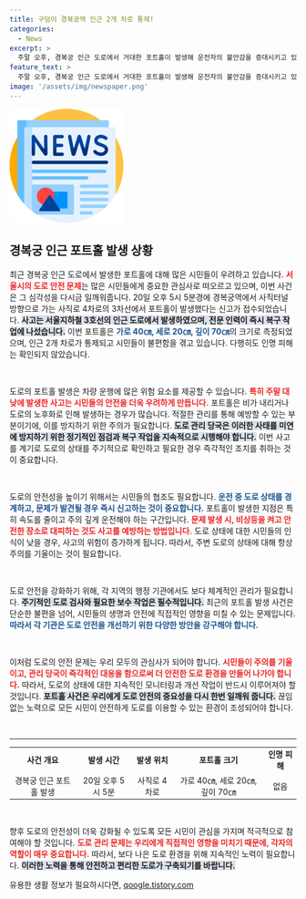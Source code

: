 ```yaml
---
title: 구덩이 경복궁역 인근 2개 차로 통제!
categories:
  - News
excerpt: >
  주말 오후, 경복궁 인근 도로에서 거대한 포트홀이 발생해 운전자의 불안감을 증대시키고 있습니다! 70㎝ 깊이의 포트홀로 인해 2개 차로가 통제된 상황, 과연 복구 작업은 어떻게 진행될까요? 클릭해서 자세히 알아보세요!
feature_text: >
  주말 오후, 경복궁 인근 도로에서 거대한 포트홀이 발생해 운전자의 불안감을 증대시키고 있습니다! 70㎝ 깊이의 포트홀로 인해 2개 차로가 통제된 상황, 과연 복구 작업은 어떻게 진행될까요? 클릭해서 자세히 알아보세요!
image: '/assets/img/newspaper.png'
---
```


<p><img src="/assets/img/newspaper.png" alt="kimp 속보" /></p>

<h2 data-ke-size="size26">경복궁 인근 포트홀 발생 상황</h2>

<p data-ke-size="size16">최근 경복궁 인근 도로에서 발생한 포트홀에 대해 많은 시민들이 우려하고 있습니다. <b><span style="color: #ee2323;">서울시의 도로 안전 문제</span></b>는 많은 시민들에게 중요한 관심사로 떠오르고 있으며, 이번 사건은 그 심각성을 다시금 일깨워줍니다. 20일 오후 5시 5분경에 경복궁역에서 사직터널 방향으로 가는 사직로 4차로의 3차선에서 포트홀이 발생했다는 신고가 접수되었습니다. <b><span style="background-color: #21538527;">사고는 서울지하철 3호선의 인근 도로에서 발생하였으며, 전문 인력이 즉시 복구 작업에 나섰습니다.</span></b> 이번 포트홀은 <b><span style="color: #1a5490;">가로 40㎝, 세로 20㎝, 깊이 70㎝</span></b>의 크기로 측정되었으며, 인근 2개 차로가 통제되고 시민들이 불편함을 겪고 있습니다. 다행히도 인명 피해는 확인되지 않았습니다. </p>

<p data-ke-size="size16">&nbsp;</p>

<p>도로의 포트홀 발생은 차량 운행에 많은 위험 요소를 제공할 수 있습니다. <b><span style="color: #ee2323;">특히 주말 대낮에 발생한 사고는 시민들의 안전을 더욱 우려하게 만듭니다.</span></b> 포트홀은 비가 내리거나 도로의 노후화로 인해 발생하는 경우가 많습니다. 적절한 관리를 통해 예방할 수 있는 부분이기에, 이를 방지하기 위한 주의가 필요합니다. <b><span style="background-color: #21538527;">도로 관리 당국은 이러한 사태를 미연에 방지하기 위한 정기적인 점검과 복구 작업을 지속적으로 시행해야 합니다.</span></b> 이번 사고를 계기로 도로의 상태를 주기적으로 확인하고 필요한 경우 즉각적인 조치를 취하는 것이 중요합니다.</p></p>

<p data-ke-size="size16">&nbsp;</p>

<p>도로의 안전성을 높이기 위해서는 시민들의 협조도 필요합니다. <b><span style="color: #1a5490;">운전 중 도로 상태를 경계하고, 문제가 발견될 경우 즉시 신고하는 것이 중요합니다.</span></b> 포트홀이 발생한 지점은 특히 속도를 줄이고 주의 깊게 운전해야 하는 구간입니다. <b><span style="color: #ee2323;">문제 발생 시, 비상등을 켜고 안전한 장소로 대피하는 것도 사고를 예방하는 방법입니다.</span></b> 도로 상태에 대한 시민들의 인식이 낮을 경우, 사고의 위험이 증가하게 됩니다. 따라서, 주변 도로의 상태에 대해 항상 주의를 기울이는 것이 필요합니다.</p></p>

<p data-ke-size="size16">&nbsp;</p>

<p>도로 안전을 강화하기 위해, 각 지역의 행정 기관에서도 보다 체계적인 관리가 필요합니다. <b><span style="background-color: #21538527;">주기적인 도로 검사와 필요한 보수 작업은 필수적입니다.</span></b> 최근의 포트홀 발생 사건은 단순한 불편을 넘어, 시민들의 생명과 안전에 직접적인 영향을 미칠 수 있는 문제입니다. <b><span style="color: #1a5490;">따라서 각 기관은 도로 안전을 개선하기 위한 다양한 방안을 강구해야 합니다.</span></b> </p></p>

<p data-ke-size="size16">&nbsp;</p>

<p>이처럼 도로의 안전 문제는 우리 모두의 관심사가 되어야 합니다. <b><span style="color: #ee2323;">시민들이 주의를 기울이고, 관리 당국이 즉각적인 대응을 함으로써 더 안전한 도로 환경을 만들어 나가야 합니다.</span></b> 따라서, 도로의 상태에 대한 지속적인 모니터링과 개선 작업이 반드시 이루어져야 할 것입니다. <b><span style="background-color: #21538527;">포트홀 사건은 우리에게 도로 안전의 중요성을 다시 한번 일깨워 줍니다.</span></b> 끊임없는 노력으로 모든 시민이 안전하게 도로를 이용할 수 있는 환경이 조성되어야 합니다.</p></p>

<p data-ke-size="size16">&nbsp;</p>

<hr>

<table style="width: 100%; border-collapse: collapse;">
    <tr style="height: 17px;">
        <td style="text-align: center; height: 17px;"><b>사건 개요</b></td>
        <td style="text-align: center; height: 17px;"><b>발생 시간</b></td>
        <td style="text-align: center; height: 17px;"><b>발생 위치</b></td>
        <td style="text-align: center; height: 17px;"><b>포트홀 크기</b></td>
        <td style="text-align: center; height: 17px;"><b>인명 피해</b></td>
    </tr>
    <tr style="height: 17px;">
        <td style="text-align: center; height: 17px;">경복궁 인근 포트홀 발생</td>
        <td style="text-align: center; height: 17px;">20일 오후 5시 5분</td>
        <td style="text-align: center; height: 17px;">사직로 4차로</td>
        <td style="text-align: center; height: 17px;">가로 40㎝, 세로 20㎝, 깊이 70㎝</td>
        <td style="text-align: center; height: 17px;">없음</td>
    </tr>
</table>

<p data-ke-size="size16">&nbsp;</p> 

<p>향후 도로의 안전성이 더욱 강화될 수 있도록 모든 시민이 관심을 가지며 적극적으로 참여해야 할 것입니다. <b><span style="color: #ee2323;">도로 관리 문제는 우리에게 직접적인 영향을 미치기 때문에, 각자의 역할이 매우 중요합니다.</span></b> 따라서, 보다 나은 도로 환경을 위해 지속적인 노력이 필요합니다. <b><span style="background-color: #21538527;">이러한 노력을 통해 안전하고 편리한 도로가 구축되기를 바랍니다.</span></b></p>
유용한 생활 정보가 필요하시다면, <a href="https://qoogle.tistory.com" rel="dofollow">qoogle.tistory.com</a>


